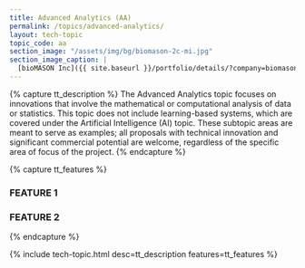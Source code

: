 ```yaml
---
title: Advanced Analytics (AA)
permalink: /topics/advanced-analytics/
layout: tech-topic
topic_code: aa
section_image: "/assets/img/bg/biomason-2c-mi.jpg"
section_image_caption: |
  [bioMASON Inc]({{ site.baseurl }}/portfolio/details/?company=biomason-inc#biomason-inc) interior and exterior façade tile made with biocement, which is less costly and more sustainable than its traditional counterpart
---
```

{% capture tt_description %}
The Advanced Analytics topic focuses on innovations that involve the mathematical or computational analysis of data or statistics. This topic does not include learning-based systems, which are covered under the Artificial Intelligence (AI) topic. These subtopic areas are meant to serve as examples; all proposals with technical innovation and significant commercial potential are welcome, regardless of the specific area of focus of the project.
{% endcapture %}

{% capture tt_features %}
<div class="usa-section usa-content usa-grid">
  <h3>FEATURE 1</h3>
</div>

<div class="background-light-blue">
  <div class="usa-section usa-content usa-grid">
    <h3>FEATURE 2</h3>
  </div>
</div>
{% endcapture %}

{% include tech-topic.html desc=tt_description features=tt_features %}
